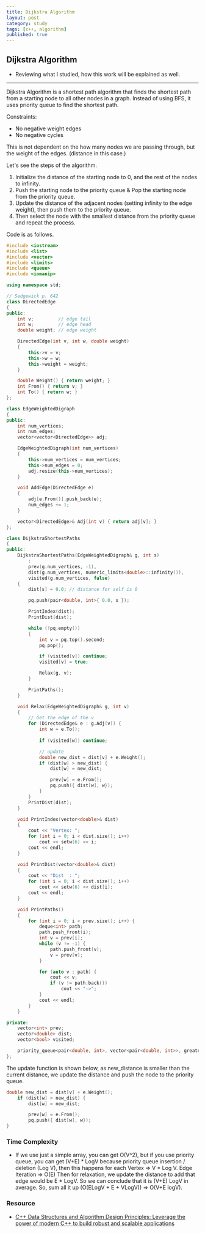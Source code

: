 ```yaml
---
title: Dijkstra Algorithm
layout: post
category: study
tags: [c++, algorithm]
published: true
---
```


## Dijkstra Algorithm
* Reviewing what I studied, how this work will be explained as well. 
---

Dijkstra Algorithm is a shortest path algorithm that finds the shortest path from a starting node to all other nodes in a graph. Instead of using BFS, it uses priority queue to find the shortest path.

Constraints:

* No negative weight edges
* No negative cycles

This is not dependent on the how many nodes we are passing through, but the weight of the edges. (distance in this case.)

Let's see the steps of the algorithm.

1. Initialize the distance of the starting node to 0, and the rest of the nodes to infinity.
2. Push the starting node to the priority queue & Pop the starting node from the priority queue.
3. Update the distance of the adjacent nodes (setting infinity to the edge weight), then push them to the priority queue.
4. Then select the node with the smallest distance from the priority queue and repeat the process.

Code is as follows.
```cpp
#include <iostream>
#include <list>
#include <vector>
#include <limits>
#include <queue>
#include <iomanip>

using namespace std;

// Sedgewick p. 642
class DirectedEdge
{
public:
	int v;         // edge tail
	int w;         // edge head
	double weight; // edge weight

	DirectedEdge(int v, int w, double weight)
	{
		this->v = v;
		this->w = w;
		this->weight = weight;
	}

	double Weight() { return weight; }
	int From() { return v; }
	int To() { return w; }
};

class EdgeWeightedDigraph
{
public:
	int num_vertices;
	int num_edges;
	vector<vector<DirectedEdge>> adj;

	EdgeWeightedDigraph(int num_vertices)
	{
		this->num_vertices = num_vertices;
		this->num_edges = 0;
		adj.resize(this->num_vertices);
	}

	void AddEdge(DirectedEdge e)
	{
		adj[e.From()].push_back(e);
		num_edges += 1;
	}

	vector<DirectedEdge>& Adj(int v) { return adj[v]; }
};

class DijkstraShortestPaths
{
public:
	DijkstraShortestPaths(EdgeWeightedDigraph& g, int s)
		:
		prev(g.num_vertices, -1),
		dist(g.num_vertices, numeric_limits<double>::infinity()),
		visited(g.num_vertices, false)
	{
		dist[s] = 0.0; // distance for self is 0

		pq.push(pair<double, int>{ 0.0, s });

		PrintIndex(dist);
		PrintDist(dist);

		while (!pq.empty())
		{
			int v = pq.top().second;
			pq.pop();

			if (visited[v]) continue;
			visited[v] = true;

			Relax(g, v);
		}

		PrintPaths();
	}

	void Relax(EdgeWeightedDigraph& g, int v)
	{
		// Get the edge of the v
		for (DirectedEdge& e : g.Adj(v)) {
			int w = e.To();
			
			if (visited[w]) continue;

			// update
			double new_dist = dist[v] + e.Weight();
			if (dist[w] > new_dist) {
				dist[w] = new_dist;

				prev[w] = e.From();
				pq.push({ dist[w], w});
			}
		}
		PrintDist(dist);
	}

	void PrintIndex(vector<double>& dist)
	{
		cout << "Vertex: ";
		for (int i = 0; i < dist.size(); i++)
			cout << setw(6) << i;
		cout << endl;
	}

	void PrintDist(vector<double>& dist)
	{
		cout << "Dist  : ";
		for (int i = 0; i < dist.size(); i++)
			cout << setw(6) << dist[i];
		cout << endl;
	}

	void PrintPaths()
	{
		for (int i = 0; i < prev.size(); i++) {
			deque<int> path;
			path.push_front(i);
			int v = prev[i];
			while (v != -1) {
				path.push_front(v);
				v = prev[v];
			}

			for (auto v : path) {
				cout << v;
				if (v != path.back())
					cout << "->";
			}
			cout << endl;
		}
	}

private:
	vector<int> prev;     
	vector<double> dist;
	vector<bool> visited;

	priority_queue<pair<double, int>, vector<pair<double, int>>, greater<pair<double, int>>> pq;
};
```

The update function is shown below, as new_distance is smaller than the current distance, we update the distance and push the node to the priority queue.

```cpp
double new_dist = dist[v] + e.Weight();
	if (dist[w] > new_dist) {
		dist[w] = new_dist;

		prev[w] = e.From();
		pq.push({ dist[w], w});
}
```

### Time Complexity
* If we use just a simple array, you can get O(V^2), but if you use priority queue, you can get (V+E) * LogV because priority queue insertion / deletion (Log V), then this happens for each Vertex => V * Log V. Edge Iteration => O(E) Then for relaxation, we update the distance to add that edge would be E * LogV. So we can conclude that it is (V+E) LogV in average. So, sum all it up (O(ELogV + E + VLogV)) => O(V+E logV).

### Resource
* [C++ Data Structures and Algorithm Design Principles: Leverage the power of modern C++ to build robust and scalable applications](https://www.amazon.com/Data-Structures-Algorithm-Design-Principles-ebook/dp/B07SYJSGVD?ref_=ast_author_mpb)